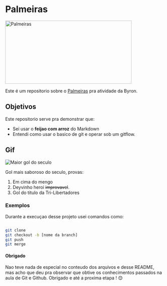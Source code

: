 # Palmeiras 
<img src="https://external-content.duckduckgo.com/iu/?u=https%3A%2F%2Fwww.dci.com.br%2Fwp-content%2Fuploads%2F2021%2F01%2Fpalmeiras-campeao.png&f=1&nofb=1&ipt=e4c60f3830f70e9a80f0870e2344d885089f7d43a6aa10a3c3ee11c4ef5b5a80&ipo=images" alt="Palmeiras" width="400" height="200" align="center"> 


Este é um repositorio sobre o [Palmeiras](https://pt.wikipedia.org/wiki/Sociedade_Esportiva_Palmeiras) pra atividade da Byron. 


## Objetivos 

Este repositorio serve pra demonstrar que: 
- Sei usar o **feijao com arroz** do Markdown 
- Entendi como usar o basico de git e operar sob um gitflow. 


## Gif  
![Maior gol do seculo](https://external-content.duckduckgo.com/iu/?u=https%3A%2F%2Fmedia.tenor.com%2F_BW24ub8JHkAAAAM%2Fdeyverson.gif&f=1&nofb=1&ipt=129a09ff1bd06f9514bbae60bf4d6b3b5f747e709d1ab3f12ba385e22a474832&ipo=images)


Gol mais saboroso do seculo, provas: 
1. Em cima do mengo 
2. Deyvinho heroi ~~improvavel~~. 
3. Gol do titulo da Tri-Libertadores 


### Exemplos 
Durante a execuçao desse projeto usei comandos como: 


```bash

git clone 
git checkout -b [nome da branch]
git push 
git merge 

```

#### Obrigado
Nao teve nada de especial no conteudo dos arquivos e desse README, mas acho que deu pra observar
que obtive os conhecimentos passados na aula de Git e Github. Obrigado e até a proxima etapa ! 😊
